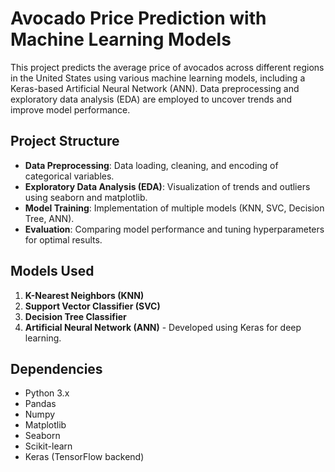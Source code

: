 # Avocado Price Prediction with Machine Learning Models

This project predicts the average price of avocados across different regions in the United States using various machine learning models, including a Keras-based Artificial Neural Network (ANN). Data preprocessing and exploratory data analysis (EDA) are employed to uncover trends and improve model performance.

## Project Structure

- **Data Preprocessing**: Data loading, cleaning, and encoding of categorical variables.
- **Exploratory Data Analysis (EDA)**: Visualization of trends and outliers using seaborn and matplotlib.
- **Model Training**: Implementation of multiple models (KNN, SVC, Decision Tree, ANN).
- **Evaluation**: Comparing model performance and tuning hyperparameters for optimal results.

## Models Used

1. **K-Nearest Neighbors (KNN)**
2. **Support Vector Classifier (SVC)**
3. **Decision Tree Classifier**
4. **Artificial Neural Network (ANN)** - Developed using Keras for deep learning.

## Dependencies

- Python 3.x
- Pandas
- Numpy
- Matplotlib
- Seaborn
- Scikit-learn
- Keras (TensorFlow backend)
